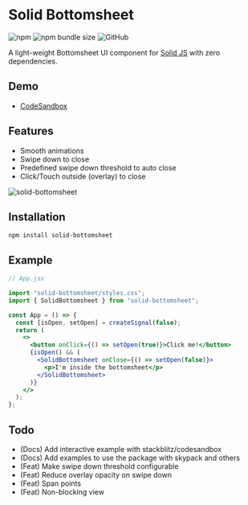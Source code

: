# Solid Bottomsheet

![npm](https://img.shields.io/npm/v/solid-bottomsheet?flat) ![npm bundle size](https://img.shields.io/bundlephobia/minzip/solid-bottomsheet?flat) ![GitHub](https://img.shields.io/github/license/karthikeyanranasthala/solid-bottomsheet?flat)

A light-weight Bottomsheet UI component for [Solid JS](https://www.solidjs.com/) with zero dependencies.

## Demo

- [CodeSandbox](https://codesandbox.io/s/solid-bottomsheet-rhu1vt?resolutionWidth=320&resolutionHeight=675&file=/src/App.tsx)

## Features

- Smooth animations
- Swipe down to close
- Predefined swipe down threshold to auto close
- Click/Touch outside (overlay) to close

![solid-bottomsheet](https://user-images.githubusercontent.com/7726029/183614467-d7d20449-1f6e-4ac0-9763-7ddf59194d27.gif)

## Installation

```
npm install solid-bottomsheet
```

## Example

```jsx
// App.jsx

import "solid-bottomsheet/styles.css";
import { SolidBottomsheet } from "solid-bottomsheet";

const App = () => {
  const [isOpen, setOpen] = createSignal(false);
  return (
    <>
      <button onClick={() => setOpen(true)}>Click me!</button>
      {isOpen() && (
        <SolidBottomsheet onClose={() => setOpen(false)}>
          <p>I'm inside the bottomsheet</p>
        </SolidBottomsheet>
      )}
    </>
  );
};
```

## Todo

- (Docs) Add interactive example with stackblitz/codesandbox
- (Docs) Add examples to use the package with skypack and others
- (Feat) Make swipe down threshold configurable
- (Feat) Reduce overlay opacity on swipe down
- (Feat) Span points
- (Feat) Non-blocking view
